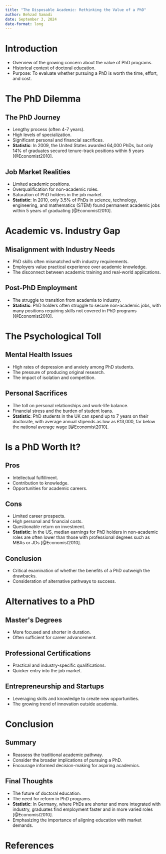 ```yaml
---
title: "The Disposable Academic: Rethinking the Value of a PhD"
author: Behzad Samadi
date: September 3, 2024
date-format: long
---
```


# Introduction

- Overview of the growing concern about the value of PhD programs.
- Historical context of doctoral education.
- Purpose: To evaluate whether pursuing a PhD is worth the time, effort, and cost.

# The PhD Dilemma

## The PhD Journey
- Lengthy process (often 4-7 years).
- High levels of specialization.
- Significant personal and financial sacrifices.
- **Statistic**: In 2009, the United States awarded 64,000 PhDs, but only 14% of graduates secured tenure-track positions within 5 years [@Economist2010].

## Job Market Realities
- Limited academic positions.
- Overqualification for non-academic roles.
- Saturation of PhD holders in the job market.
- **Statistic**: In 2010, only 3.5% of PhDs in science, technology, engineering, and mathematics (STEM) found permanent academic jobs within 5 years of graduating [@Economist2010].

# Academic vs. Industry Gap

## Misalignment with Industry Needs
- PhD skills often mismatched with industry requirements.
- Employers value practical experience over academic knowledge.
- The disconnect between academic training and real-world applications.

## Post-PhD Employment
- The struggle to transition from academia to industry.
- **Statistic**: PhD holders often struggle to secure non-academic jobs, with many positions requiring skills not covered in PhD programs [@Economist2010].

# The Psychological Toll

## Mental Health Issues
- High rates of depression and anxiety among PhD students.
- The pressure of producing original research.
- The impact of isolation and competition.

## Personal Sacrifices
- The toll on personal relationships and work-life balance.
- Financial stress and the burden of student loans.
- **Statistic**: PhD students in the UK can spend up to 7 years on their doctorate, with average annual stipends as low as £13,000, far below the national average wage [@Economist2010].

# Is a PhD Worth It?

## Pros
- Intellectual fulfillment.
- Contribution to knowledge.
- Opportunities for academic careers.

## Cons
- Limited career prospects.
- High personal and financial costs.
- Questionable return on investment.
- **Statistic**: In the US, median earnings for PhD holders in non-academic roles are often lower than those with professional degrees such as MBAs or JDs [@Economist2010].

## Conclusion
- Critical examination of whether the benefits of a PhD outweigh the drawbacks.
- Consideration of alternative pathways to success.

# Alternatives to a PhD

## Master's Degrees
- More focused and shorter in duration.
- Often sufficient for career advancement.

## Professional Certifications
- Practical and industry-specific qualifications.
- Quicker entry into the job market.

## Entrepreneurship and Startups
- Leveraging skills and knowledge to create new opportunities.
- The growing trend of innovation outside academia.

# Conclusion

## Summary
- Reassess the traditional academic pathway.
- Consider the broader implications of pursuing a PhD.
- Encourage informed decision-making for aspiring academics.

## Final Thoughts
- The future of doctoral education.
- The need for reform in PhD programs.
- **Statistic**: In Germany, where PhDs are shorter and more integrated with industry, graduates find employment faster and in more varied roles [@Economist2010].
- Emphasizing the importance of aligning education with market demands.

# References
